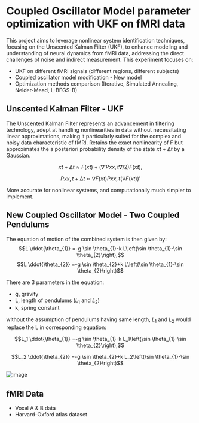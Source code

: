 # Coupled Oscillator Model parameter optimization with UKF on fMRI data

This project aims to leverage nonlinear system identification techniques, focusing on the Unscented Kalman Filter (UKF), to enhance modeling and understanding of neural dynamics from fMRI data, 
addressing the direct challenges of noise and indirect measurement. This experiment focuses on:

- UKF on different fMRI signals (different regions, different subjects)
- Coupled oscillator model modification - New model
- Optimization methods comparison (Iterative, Simulated Annealing, Nelder-Mead, L-BFGS-B)

## Unscented Kalman Filter - UKF

The Unscented Kalman Filter represents an advancement in filtering technology, adept at handling nonlinearities in data without necessitating linear approximations, making it particularly suited for the complex and noisy data characteristic of fMRI. Retains the exact nonlinearity of F but approximates the a posteriori probability density of the state $xt+∆t$ by a Gaussian.

$$xt+∆t ≈ F(xt) + (∇′Pxx,t∇/2) F(xt),$$

$$Pxx,t+∆t ≈ ∇F(xt) Pxx,t(∇F(xt))′$$

More accurate for nonlinear systems, and computationally much simpler to implement.

## New Coupled Oscillator Model - Two Coupled Pendulums

The equation of motion of the combined system is then given by: 
$$L \ddot{\theta_{1}} =-g \sin \theta_{1}-k L\left(\sin \theta_{1}-\sin \theta_{2}\right),$$
$$L \ddot{\theta_{2}} =-g \sin \theta_{2}+k L\left(\sin \theta_{1}-\sin \theta_{2}\right)$$

There are 3 parameters in the equation:
- g, gravity
- L, length of pendulums ($L_1$ and $L_2$)
- k, spring constant

without the assumption of pendulums having same length, $L_1$ and $L_2$ would replace the L in corresponding equation:

$$L_1 \ddot{\theta_{1}} =-g \sin \theta_{1}-k L_1\left(\sin \theta_{1}-\sin \theta_{2}\right),$$

$$L_2 \ddot{\theta_{2}} =-g \sin \theta_{2}+k L_2\left(\sin \theta_{1}-\sin \theta_{2}\right)$$

![image](https://github.com/skaraoglu/UKF-CoupledOscillatorModel-fMRI/assets/32866050/36c78a07-3e31-4651-8d0e-da8e85da073b)


## fMRI Data

- Voxel A & B data
- Harvard-Oxford atlas dataset
